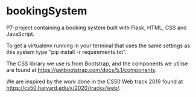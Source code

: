 # bookingSystem
P7-project containing a booking system built with Flask, HTML, CSS and JavaScript.

To get a virtualenv running in your terminal that uses the same settings as this system type "pip install -r requirements.txt".

The CSS library we use is from Bootstrap, and the components we utilise are found at https://getbootstrap.com/docs/5.1/components.

We are inspired by the work done in the CS50 Web track 2019 found at https://cs50.harvard.edu/x/2020/tracks/web/.
